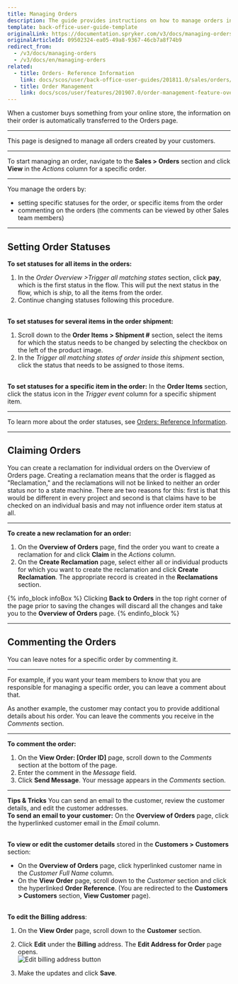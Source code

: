 ```yaml
---
title: Managing Orders
description: The guide provides instructions on how to manage orders including setting statuses for the order, claiming and commenting on orders in the Back Office.
template: back-office-user-guide-template
originalLink: https://documentation.spryker.com/v3/docs/managing-orders
originalArticleId: 09502324-ea05-49a8-9367-46cb7a8f74b9
redirect_from:
  - /v3/docs/managing-orders
  - /v3/docs/en/managing-orders
related:
  - title: Orders- Reference Information
    link: docs/scos/user/back-office-user-guides/201811.0/sales/orders/references/orders-reference-information.html
  - title: Order Management
    link: docs/scos/user/features/201907.0/order-management-feature-overview/order-management-feature-overview.html
---
```


When a customer buys something from your online store, the information on their order is automatically transferred to the Orders page. 
***
This page is designed to manage all orders created by your customers.
***
To start managing an order, navigate to the **Sales > Orders** section and click **View** in the _Actions_ column for a specific order.
***
You manage the orders by:
* setting specific statuses for the order, or specific items from the order 
* commenting on the orders (the comments can be viewed by other Sales team members)
***
## Setting Order Statuses 

**To set statuses for all items in the orders:**
1. In the *Order Overview >Trigger all matching states* section, click **pay**, which is the first status in the flow.
    This will put the next status in the flow, which is _ship_, to all the items from the order.
3. Continue changing statuses following this procedure.

</br>**To set statuses for several items in the order shipment:**
1. Scroll down to the **Order Items > Shipment #** section, select the items for which the status needs to be changed by selecting the checkbox on the left of the product image.
2. In the _Trigger all matching states of order inside this shipment_ section, click the status that needs to be assigned to those items.

</br>**To set statuses for a specific item in the order:**
In the **Order Items** section, click the status icon in the _Trigger event_ column for a specific shipment item.
***
To learn more about the order statuses, see [Orders: Reference Information](/docs/scos/user/back-office-user-guides/{{page.version}}/sales/orders/references/orders-reference-information.html).
***
## Claiming Orders
You can create a reclamation for individual orders on the Overview of Orders page. Creating a reclamation means that the order is flagged as "Reclamation," and the reclamations will not be linked to neither an order status nor to a state machine. There are two reasons for this: first is that this would be different in every project and second is that claims have to be checked on an individual basis and may not influence order item status at all.
***
**To create a new reclamation for an order:**
1. On the **Overview of Orders** page, find the order you want to create a reclamation for and click **Claim** in the _Actions_ column.
2. On the **Create Reclamation** page, select either all or individual products for which you want to create the reclamation and click **Create Reclamation**.
The appropriate record is created in the **Reclamations** section.

{% info_block infoBox %}
Clicking **Back to Orders** in the top right corner of the page prior to saving the changes will discard all the changes and take you to the **Overview of Orders** page.
{% endinfo_block %}
***
## Commenting the Orders
You can leave notes for a specific order by commenting it.
***
For example, if you want your team members to know that you are responsible for managing a specific order, you can leave a comment about that. 

As another example, the customer may contact you to provide additional details about his order. You can leave the comments you receive in the *Comments* section.
***
**To comment the order:**
1. On the **View Order: [Order ID]** page, scroll down to the *Comments* section at the bottom of the page.
2. Enter the comment in the *Message* field.
3. Click **Send Message**.
Your message appears in the *Comments* section.
***
**Tips & Tricks**
You can send an email to the customer, review the customer details, and edit the customer addresses.
</br>**To send an email to your customer:**
On the **Overview of Orders** page, click the hyperlinked customer email in the _Email_ column.

</br>**To view or edit the customer details** stored in the **Customers > Customers** section:

* On the **Overview of Orders** page, click hyperlinked customer name in the *Customer Full Name* column. 
* On the **View Order** page, scroll down to the *Customer* section and click the hyperlinked **Order Reference**. 
 (You are redirected to the **Customers > Customers** section, **View Customer** page).

</br>**To edit the Billing address**:
1. On the **View Order** page, scroll down to the **Customer** section.
2. Click **Edit** under the **Billing** address. The **Edit Address for Order** page opens.  
![Edit billing address button](https://spryker.s3.eu-central-1.amazonaws.com/docs/User+Guides/Back+Office+User+Guides/Sales/Managing+Orders/edit-billing-information.png) 

3. Make the updates and click **Save**.

<!-- Last review date: Sep 24, 2019- Yuliia Boiko -->
